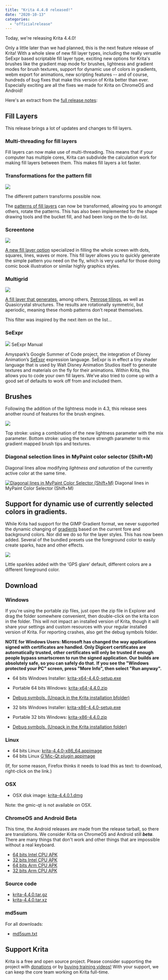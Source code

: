 ```yaml
---
title: "Krita 4.4.0 released!"
date: "2020-10-13"
categories: 
  - "officialrelease"
---
```


Today, we're releasing Krita 4.4.0!

Only a little later than we had planned, this is the next feature release of Krita! With a whole slew of new fill layer types, including the really versatile SeExpr based scriptable fill layer type, exciting new options for Krita's brushes like the gradient map mode for brushes, lightness and gradient modes for brush textures, support for dynamic use of colors in gradients, webm export for animations, new scripting features -- and of course, hundreds of bug fixes that make this version of Krita better than ever. Especially exciting are all the fixes we made for Krita on ChromeOS and Android!

Here's an extract from the [full release notes](https://krita.org/en/krita-4-4-0-release-notes/):

## Fill Layers

This release brings a lot of updates and changes to fill layers.

### Multi-threading for fill layers

Fill layers can now make use of multi-threading. This means that if your computer has multiple cores, Krita can subdivide the calculation work for making fill layers between them. This makes fill layers a lot faster.

### Transformations for the pattern fill

[![](https://krita.org/wp-content/uploads/2020/09/krita_4_4_texture_example.png)](https://krita.org/wp-content/uploads/2020/09/krita_4_4_texture_example.png)

The different pattern transforms possible now.

The [patterns of fill layers](https://docs.krita.org/en/reference_manual/layers_and_masks/fill_layer_generators/pattern_fill.html) can now be transformed, allowing you to amongst others, rotate the patterns. This has also been implemented for the shape drawing tools and the bucket fill, and had been long on the to-do list.

### Screentone

[![](https://krita.org/wp-content/uploads/2020/09/fill_layer_screentone_postprocessing.png)](https://krita.org/wp-content/uploads/2020/09/fill_layer_screentone_postprocessing.png)

[A new fill layer option](https://docs.krita.org/en/reference_manual/layers_and_masks/fill_layer_generators/screentone.html) specialized in filling the whole screen with dots, squares, lines, waves or more. This fill layer allows you to quickly generate the simple pattern you need on the fly, which is very useful for those doing comic book illustration or similar highly graphics styles.

### Multigrid

[![](https://krita.org/wp-content/uploads/2020/09/multigrid-color-examples.png)](https://krita.org/wp-content/uploads/2020/09/multigrid-color-examples.png)

[A fill layer that generates](https://docs.krita.org/en/reference_manual/layers_and_masks/fill_layer_generators/multigrid.html), among others, [Penrose tilings](https://en.wikipedia.org/wiki/Penrose_tiling), as well as Quasicrystal structures. The results are rotationally symmetric, but aperiodic, meaning these rhomb patterns don’t repeat themselves.

This filter was inspired by the next item on the list…

### SeExpr

[![](https://krita.org/wp-content/uploads/2020/08/1096px-SeExpr_manual_1.jpg)](https://krita.org/wp-content/uploads/2020/08/1096px-SeExpr_manual_1.jpg) SeExpr Manual

Amyspark’s Google Summer of Code project, the integration of Disney Animation’s [SeExpr](https://docs.krita.org/en/reference_manual/layers_and_masks/fill_layer_generators/seexpr.html) expression language. SeExpr is in effect a tiny shader language that is used by Walt Disney Animation Studios itself to generate textures and materials on the fly for their animations. Within Krita, this allows you to code your own fill layers. We’ve also tried to come up with a good set of defaults to work off from and included them.

## Brushes

Following the addition of the lightness mode in 4.3, this release sees another round of features for the brush engines.

[![](https://krita.org/wp-content/uploads/2020/09/flowers_gradients_lightness.png)](https://krita.org/wp-content/uploads/2020/09/flowers_gradients_lightness.png)

Top stroke: using a combination of the new lightness parameter with the mix parameter. Bottom stroke: using the texture strength parameter to mix gradient mapped brush tips and textures.

### Diagonal selection lines in MyPaint color selector (Shift+M)

Diagonal lines allow modifying _lightness and saturation_ of the currently active color at the same time.

[![Diagonal lines in MyPaint Color Selector (Shift+M)](https://krita.org/wp-content/uploads/2020/09/mypaint_selector_diagonal.png)](https://krita.org/wp-content/uploads/2020/09/mypaint_selector_diagonal.png) Diagonal lines in MyPaint Color Selector (Shift+M)

## Support for dynamic use of currently selected colors in gradients.

While Krita had support for the GIMP Gradient format, we never supported the dynamic changing of [gradients](https://docs.krita.org/en/reference_manual/resource_management/resource_gradients.html) based on the current fore and background colors. Nor did we do so for the layer styles. This has now been added. Several of the bundled presets use the foreground color to easily create sparks, haze and other effects.

[![](https://krita.org/wp-content/uploads/2020/09/fg_changing_gradients_for_sparkles.png)](https://krita.org/wp-content/uploads/2020/09/fg_changing_gradients_for_sparkles.png)

Little sparkles added with the ‘GPS glare’ default, different colors are a different foreground color.

## Download

### Windows

If you're using the portable zip files, just open the zip file in Explorer and drag the folder somewhere convenient, then double-click on the krita icon in the folder. This will not impact an installed version of Krita, though it will share your settings and custom resources with your regular installed version of Krita. For reporting crashes, also get the debug symbols folder.

**NOTE for Windows Users: Microsoft has changed the way applications signed with certificates are handled. Only Digicert certificates are automatically trusted, other certificates will only be trusted if enough people bypass smartscreen to run the signed application. Our builds are absolutely safe, so you can safely do that.** **If you see the "Windows protected your PC" screen, press "More Info", then select "Run anyway".**

- 64 bits Windows Installer: [krita-x64-4.4.0-setup.exe](https://download.kde.org/stable/krita/4.4.0/krita-x64-4.4.0-setup.exe)
- Portable 64 bits Windows: [krita-x64-4.4.0.zip](https://download.kde.org/stable/krita/4.4.0/krita-x64-4.4.0.zip)
- [Debug symbols. (Unpack in the Krita installation bfolder)](https://download.kde.org/stable/krita/4.4.0/krita-x64-4.4.0-dbg.zip)

- 32 bits Windows Installer: [krita-x86-4.4.0-setup.exe](https://download.kde.org/stable/krita/4.4.0/krita-x86-4.4.0-setup.exe)
- Portable 32 bits Windows: [krita-x86-4.4.0.zip](https://download.kde.org/stable/krita/4.4.0/krita-x86-4.4.0.zip)
- [Debug symbols. (Unpack in the Krita installation folder)](https://download.kde.org/stable/krita/4.4.0/krita-x86-4.4.0-dbg.zip)

### Linux

- 64 bits Linux: [krita-4.4.0-x86\_64.appimage](https://download.kde.org/stable/krita/4.4.0/krita-4.4.0-x86_64.appimage)
- 64 bits Linux [G'Mic-Qt plugin appimage](https://download.kde.org/stable/krita/4.4.0/gmic_krita_qt-x86_64.appimage)

(If, for some reason, Firefox thinks it needs to load this as text: to download, right-click on the link.)

### OSX

- OSX disk image: [krita-4.4.0.1.dmg](https://download.kde.org/stable/krita/4.4.0/krita-4.4.0.dmg)

Note: the gmic-qt is not available on OSX.

### ChromeOS and Android Beta

This time, the Android releases are made from the release tarball, so there are translations. We consider Krita on ChromeOS and Android still **_beta_**. There are many things that don't work and other things that are impossible without a real keyboard.

- [64 bits Intel CPU APK](https://download.kde.org/stable/krita/4.4.0/krita-x86_64-4.4.0-release.apk)
- [32 bits Intel CPU APK](https://download.kde.org/stable/krita/4.4.0/krita-x86-4.4.0-release.apk)
- [64 bits Arm CPU APK](https://download.kde.org/stable/krita/4.4.0/krita-arm64-4.4.0-release.apk)
- [32 bits Arm CPU APK](https://download.kde.org/stable/krita/4.4.0/krita-arm32-4.4.0-release.apk)

### Source code

- [krita-4.4.0.tar.gz](https://download.kde.org/stable/krita/4.4.0/krita-4.4.0.tar.gz)
- [krita-4.4.0.tar.xz](https://download.kde.org/stable/krita/4.4.0/krita-4.4.0.tar.xz)

### md5sum

For all downloads:

- [md5sum.txt](https://download.kde.org/stable/krita/4.4.0/md5sum.txt)

## Support Krita

Krita is a free and open source project. Please consider supporting the project with [donations](https://krita.org/en/support-us/donations/) or by [buying training videos!](https://krita.org/en/shop/) With your support, we can keep the core team working on Krita full-time.
